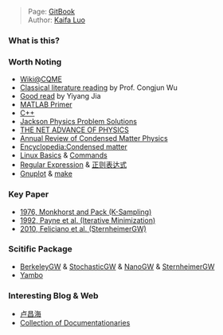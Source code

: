 > Page: [GitBook](https://kfluo.gitbook.io/phyiscs/)  
> Author: [Kaifa Luo](https://kaifaluo.github.io)

### What is this?

### Worth Noting

- [Wiki@CQME](https://cqme.oden.utexas.edu/wiki/doc/Links.html)
- [Classical literature reading](https://wucj.lab.westlake.edu.cn/Wu_ClassicReading.html) by Prof. Congjun Wu
- [Good read](https://sites.google.com/site/jiayiyanghbar/good-read) by Yiyang Jia
- [MATLAB Primer](https://mathweb.ucsd.edu/~bdriver/21d-s99/matlab-primer.html)
- [C++](https://cplusplus.com/)
- [Jackson Physics Problem Solutions](http://www-personal.umich.edu/~pran/jackson/index.html)
- [THE NET ADVANCE OF PHYSICS](http://web.mit.edu/redingtn/www/netadv/welcome.html)
- [Annual Review of Condensed Matter Physics](https://www.annualreviews.org/journal/conmatphys)
- [Encyclopedia:Condensed matter](http://www.scholarpedia.org/article/Encyclopedia:Condensed_matter)
- [Linux Basics](https://gnu-linux.readthedocs.io/zh/latest/index.html) & [Commands](https://wangchujiang.com/linux-command/c/ls.html)
- [Regular Expression](https://en.wikipedia.org/wiki/Regular_expression#Syntax) & [正则表达式](https://www.runoob.com/regexp/regexp-tutorial.html)
- [Gnuplot](http://www.gnuplot.info/) & [make](https://www.gnu.org/software/make/manual/make.html)

### Key Paper

- [1976, Monkhorst and Pack (K-Sampling)](https://journals.aps.org/prb/abstract/10.1103/PhysRevB.13.5188)
- [1992, Payne et al. (Iterative Minimization)](https://journals.aps.org/rmp/abstract/10.1103/RevModPhys.64.1045)
- [2010, Feliciano et al. (SternheimerGW)](https://journals.aps.org/prb/abstract/10.1103/PhysRevB.81.115105)

### Scitific Package

- [BerkeleyGW](https://berkeleygw.org/) & [StochasticGW](http://www.stochasticgw.com/) & [NanoGW](http://real-space.org/downloads/) & [SternheimerGW](http://www.sternheimergw.org/)
- [Yambo](http://www.yambo-code.org/)

### Interesting Blog & Web

- [卢昌海](https://www.changhai.org/)
- [Collection of Documentationaries](https://ihavenotv.com/)